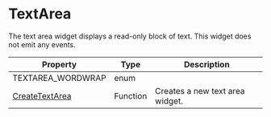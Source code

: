 # TextArea #
The text area widget displays a read-only block of text. This widget does not emit any events.

| Property | Type | Description |
| --- | --- | --- |
| TEXTAREA_WORDWRAP | enum | |
| [CreateTextArea](CreateTextArea.md) | Function | Creates a new text area widget. |